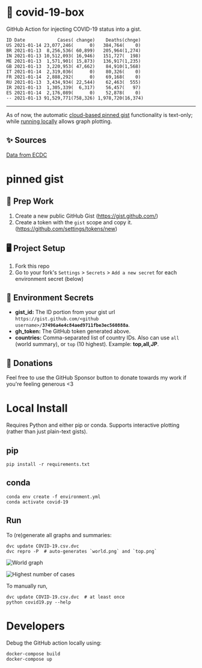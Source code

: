 # 🏥 covid-19-box

GitHub Action for injecting COVID-19 status into a gist.

```
ID Date            Cases( change)    Deaths(chnge)
US 2021-01-14 23,077,246(      0)   384,764(    0)
BR 2021-01-13  8,256,536( 60,899)   205,964(1,274)
IN 2021-01-13 10,512,093( 16,946)   151,727(  198)
ME 2021-01-13  1,571,901( 15,873)   136,917(1,235)
GB 2021-01-13  3,220,953( 47,662)    84,910(1,568)
IT 2021-01-14  2,319,036(      0)    80,326(    0)
FR 2021-01-14  2,888,292(      0)    69,168(    0)
RU 2021-01-13  3,434,934( 22,544)    62,463(  555)
IR 2021-01-13  1,305,339(  6,317)    56,457(   97)
ES 2021-01-14  2,176,089(      0)    52,878(    0)
-- 2021-01-13 91,529,771(758,326) 1,978,720(16,374)
```

---

As of now, the automatic [cloud-based pinned gist](#pinned-gist) functionality is text-only;
while [running locally](#local-install) allows graph plotting.

## ✨ Sources

[Data from ECDC](https://www.ecdc.europa.eu/en/publications-data/download-todays-data-geographic-distribution-covid-19-cases-worldwide)

# pinned gist

## 🎒 Prep Work
1. Create a new public GitHub Gist (https://gist.github.com/)
1. Create a token with the `gist` scope and copy it. (https://github.com/settings/tokens/new)

## 🖥 Project Setup
1. Fork this repo
1. Go to your fork's `Settings` > `Secrets` > `Add a new secret` for each environment secret (below)

## 🤫 Environment Secrets
- **gist_id:** The ID portion from your gist url `https://gist.github.com/<github username>/`**`37496a4e4c84aed9711fbe3ec560888a`**.
- **gh_token:** The GitHub token generated above.
- **countries:** Comma-separated list of country IDs. Also can use `all` (world summary), or `top` (10 highest). Example: **top,all,JP**.

## 💸 Donations

Feel free to use the GitHub Sponsor button to donate towards my work if you're feeling generous <3

# Local Install

Requires Python and either pip or conda. Supports interactive plotting (rather than just plain-text gists).

## pip

```
pip install -r requirements.txt
```

## conda

```
conda env create -f environment.yml
conda activate covid-19
```

## Run

To (re)generate all graphs and summaries:

```
dvc update COVID-19.csv.dvc
dvc repro -P  # auto-generates `world.png` and `top.png`
```

![World graph](world.png)

![Highest number of cases](top.png)

To manually run,

```
dvc update COVID-19.csv.dvc  # at least once
python covid19.py --help
```

# Developers

Debug the GitHub action locally using:

```
docker-compose build
docker-compose up
```
